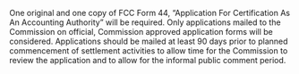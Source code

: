 One original and one copy of FCC Form 44, “Application For Certification As An Accounting Authority” will be required. Only applications mailed to the Commission on official, Commission approved application forms will be considered. Applications should be mailed at least 90 days prior to planned commencement of settlement activities to allow time for the Commission to review the application and to allow for the informal public comment period.

